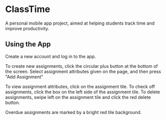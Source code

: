 # ClassTime

A personal mobile app project, aimed at helping students track time and improve productivity.

## Using the App

Create a new account and log in to the app.

To create new assignments, click the circular plus button at the bottom of the screen. Select assignment attributes given on the page, and then press "Add Assignment"

To view assignment attributes, click on the assignment tile. To check off assignments, click the box on the left side of the assignment tile. To delete assignments, swipe left on the assignment tile and click the red delete button. 

Overdue assignments are marked by a bright red tile background.
